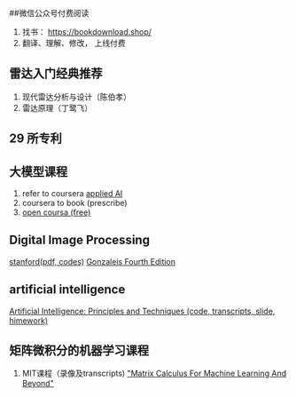 ##微信公众号付费阅读
1. 找书： https://bookdownload.shop/
2. 翻译、理解、修改， 上线付费
## 雷达入门经典推荐
1. 现代雷达分析与设计（陈伯孝）
2. 雷达原理（丁鹭飞）
## 29 所专利
## 大模型课程
1. refer to coursera [applied AI](https://www.coursera.org/professional-certificates/applied-artifical-intelligence-ibm-watson-ai)
2. coursera to book (prescribe)
3. [open coursa (free)](https://opencoursa.com/) 
  
## Digital Image Processing
[stanford(pdf, codes)](https://web.stanford.edu/class/ee368/handouts.html)
[Gonzaleis Fourth Edition](https://appliedmaths.sun.ac.za/TW793/slides/)
## artificial intelligence
[Artificial Intelligence: Principles and Techniques (code, transcripts, slide, himework)](https://stanford-cs221.github.io/spring2024/)

## 矩阵微积分的机器学习课程
1. MIT课程（录像及transcripts) ["Matrix Calculus For Machine Learning And Beyond"](https://ocw.mit.edu/courses/18-s096-matrix-calculus-for-machine-learning-and-beyond-january-iap-2023/pages/syllabus/)
